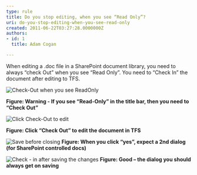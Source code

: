 ```yaml
---
type: rule
title: Do you stop editing, when you see “Read Only”?
uri: do-you-stop-editing-when-you-see-read-only
created: 2011-06-22T03:27:28.0000000Z
authors:
- id: 1
  title: Adam Cogan

---
```



When editing a .doc file in a SharePoint document library, you need to always “check Out” when you see “Read Only”. You need to “Check In” the document after editing to TFS.

![Check-Out when you see ReadOnly](/SoftwareDevelopment/RulesToBetterSharePoint/PublishingImages/SharepointWord.jpg)

**Figure: Warning - If you see “Read-Only” in the title bar, then you need to “Check Out”**

![Click Check-Out to edit](/SoftwareDevelopment/RulesToBetterSharePoint/PublishingImages/SharepointWord1.jpg)

**Figure: Click “Check Out” to edit the document in TFS**

![Save before closing](/SoftwareDevelopment/RulesToBetterSharePoint/PublishingImages/SharepointWord2.jpg)
**Figure: When you click “yes”, expect a 2nd dialog (for SharePoint controlled docs)**

![Check - in after saving the changes](/SoftwareDevelopment/RulesToBetterSharePoint/PublishingImages/SharepointWord3.jpg)
**Figure: Good – the dialog you should always get on saving**

